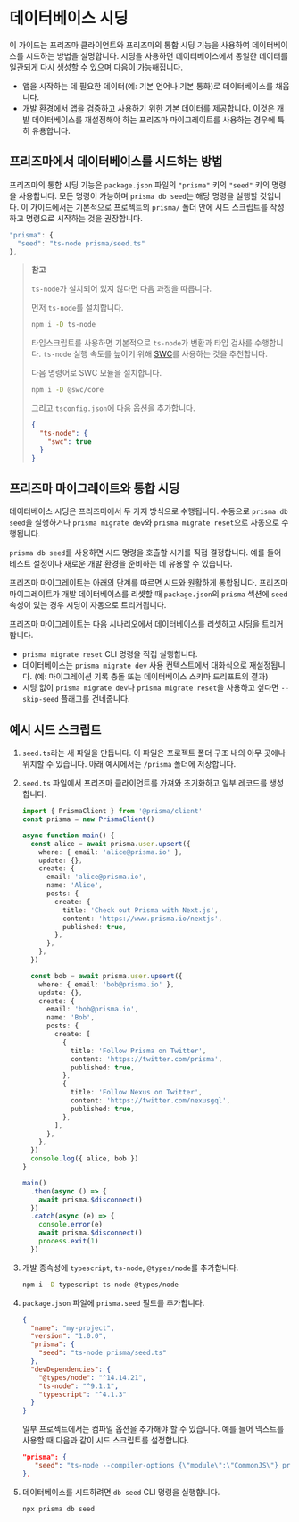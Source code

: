 # 데이터베이스 시딩

이 가이드는 프리즈마 클라이언트와 프리즈마의 통합 시딩 기능을 사용하여 데이터베이스를 시드하는 방법을 설명합니다. 시딩을 사용하면 데이터베이스에서 동일한 데이터를 일관되게 다시 생성할 수 있으며 다음이 가능해집니다.

- 앱을 시작하는 데 필요한 데이터(예: 기본 언어나 기본 통화)로 데이터베이스를 채웁니다.
- 개발 환경에서 앱을 검증하고 사용하기 위한 기본 데이터를 제공합니다. 이것은 개발 데이터베이스를 재설정해야 하는 프리즈마 마이그레이트를 사용하는 경우에 특히 유용합니다.

## 프리즈마에서 데이터베이스를 시드하는 방법

프리즈마의 통합 시딩 기능은 `package.json` 파일의 `"prisma"` 키의 `"seed"` 키의 명령을 사용합니다. 모든 명령이 가능하며 `prisma db seed`는 해당 명령을 실행할 것입니다. 이 가이드에서는 기본적으로 프로젝트의 `prisma/` 폴더 안에 시드 스크립트를 작성하고 명령으로 시작하는 것을 권장합니다.

```typescript
"prisma": {
  "seed": "ts-node prisma/seed.ts"
},
```

> **참고**
>
> `ts-node`가 설치되어 있지 않다면 다음 과정을 따릅니다.
>
> 먼저 `ts-node`를 설치합니다.
>
> ```bash
> npm i -D ts-node
> ```
>
> 타입스크립트를 사용하면 기본적으로 `ts-node`가 변환과 타입 검사를 수행합니다. `ts-node` 실행 속도를 높이기 위해 [SWC](https://swc.rs/)를 사용하는 것을 추천합니다.
>
> 다음 명령어로 SWC 모듈을 설치합니다.
>
> ```bash
> npm i -D @swc/core
> ```
>
> 그리고 `tsconfig.json`에 다음 옵션을 추가합니다.
>
> ```json
> {
>   "ts-node": {
>     "swc": true
>   }
> }
> ```

## 프리즈마 마이그레이트와 통합 시딩

데이터베이스 시딩은 프리즈마에서 두 가지 방식으로 수행됩니다. 수동으로 `prisma db seed`을 실행하거나 `prisma migrate dev`와 `prisma migrate reset`으로 자동으로 수행됩니다.

`prisma db seed`를 사용하면 시드 명령을 호출할 시기를 직접 결정합니다. 예를 들어 테스트 설정이나 새로운 개발 환경을 준비하는 데 유용할 수 있습니다.

프리즈마 마이그레이트는 아래의 단계를 따르면 시드와 원활하게 통합됩니다. 프리즈마 마이그레이트가 개발 데이터베이스를 리셋할 때 `package.json`의 `prisma` 섹션에 `seed` 속성이 있는 경우 시딩이 자동으로 트리거됩니다.

프리즈마 마이그레이트는 다음 시나리오에서 데이터베이스를 리셋하고 시딩을 트리거합니다.

- `prisma migrate reset` CLI 명령을 직접 실행합니다.
- 데이터베이스는 `prisma migrate dev` 사용 컨텍스트에서 대화식으로 재설정됩니다. (예: 마이그레이션 기록 충돌 또는 데이터베이스 스키마 드리프트의 결과)
- 시딩 없이 `prisma migrate dev`나 `prisma migrate reset`을 사용하고 싶다면 `--skip-seed` 플래그를 건네줍니다.

## 예시 시드 스크립트

1. `seed.ts`라는 새 파일을 만듭니다. 이 파일은 프로젝트 폴더 구조 내의 아무 곳에나 위치할 수 있습니다. 아래 예시에서는 `/prisma` 폴더에 저장합니다.

2. `seed.ts` 파일에서 프리즈마 클라이언트를 가져와 초기화하고 일부 레코드를 생성합니다.

    ```typescript
    import { PrismaClient } from '@prisma/client'
    const prisma = new PrismaClient()
    
    async function main() {
      const alice = await prisma.user.upsert({
        where: { email: 'alice@prisma.io' },
        update: {},
        create: {
          email: 'alice@prisma.io',
          name: 'Alice',
          posts: {
            create: {
              title: 'Check out Prisma with Next.js',
              content: 'https://www.prisma.io/nextjs',
              published: true,
            },
          },
        },
      })
    
      const bob = await prisma.user.upsert({
        where: { email: 'bob@prisma.io' },
        update: {},
        create: {
          email: 'bob@prisma.io',
          name: 'Bob',
          posts: {
            create: [
              {
                title: 'Follow Prisma on Twitter',
                content: 'https://twitter.com/prisma',
                published: true,
              },
              {
                title: 'Follow Nexus on Twitter',
                content: 'https://twitter.com/nexusgql',
                published: true,
              },
            ],
          },
        },
      })
      console.log({ alice, bob })
    }
    
    main()
      .then(async () => {
        await prisma.$disconnect()
      })
      .catch(async (e) => {
        console.error(e)
        await prisma.$disconnect()
        process.exit(1)
      })
    ```

3. 개발 종속성에 `typescript`, `ts-node`, `@types/node`를 추가합니다.

    ```bash
    npm i -D typescript ts-node @types/node
    ```

4. `package.json` 파일에 `prisma.seed` 필드를 추가합니다.

   ```json
   {
     "name": "my-project",
     "version": "1.0.0",
     "prisma": {
       "seed": "ts-node prisma/seed.ts"
     },
     "devDependencies": {
       "@types/node": "^14.14.21",
       "ts-node": "^9.1.1",
       "typescript": "^4.1.3"
     }
   }
   ```

   일부 프로젝트에서는 컴파일 옵션을 추가해야 할 수 있습니다. 예를 들어 넥스트를 사용할 때 다음과 같이 시드 스크립트를 설정합니다.

   ```json
   "prisma": {
      "seed": "ts-node --compiler-options {\"module\":\"CommonJS\"} prisma/seed.ts"
   },
   ```

5. 데이터베이스를 시드하려면 `db seed` CLI 명령을 실행합니다.

    ```bash
    npx prisma db seed
    ```
